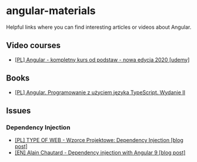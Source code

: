 # angular-materials
Helpful links where you can find interesting articles or videos about Angular.


## Video courses
* [[PL] Angular - kompletny kurs od podstaw - nowa edycja 2020 [udemy]](https://www.udemy.com/course/angular-kompletny-kurs-od-podstaw/)

## Books
* [[PL] Angular. Programowanie z użyciem języka TypeScript. Wydanie II](https://helion.pl/ksiazki/angular-programowanie-z-uzyciem-jezyka-typescript-wydanie-ii-yakov-fain-anton-moiseev,anpro2.htm)

## Issues

### Dependency Injection
* [[PL] TYPE OF WEB - Wzorce Projektowe: Dependency Injection [blog post]](https://typeofweb.com/wzorce-projektowe-dependency-injection/)
* [[EN] Alain Chautard - Dependency injection with Angular 9 [blog post]](https://blog.angulartraining.com/dependency-injection-with-angular-9-63ce524496d9)
